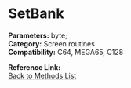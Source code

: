 # SetBank

**Parameters:** byte;  
**Category:** Screen routines  
**Compatibility:** C64, MEGA65, C128  

**Reference Link:**  
[Back to Methods List](../../SUMMARY.md)
